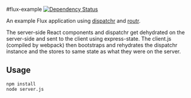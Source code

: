 #flux-example [![Dependency Status](https://david-dm.org/yahoo/flux-example.svg)](https://david-dm.org/yahoo/flux-example)

An example Flux application using [dispatchr](https://github.com/yahoo/dispatchr) and [routr](https://github.com/yahoo/routr).

The server-side React components and dispatchr get dehydrated on the server-side and sent to the client using express-state. The client.js (compiled by webpack) then bootstraps and rehydrates the dispatchr instance and the stores to same state as what they were on the server.

Usage
-----

```
npm install
node server.js
```
